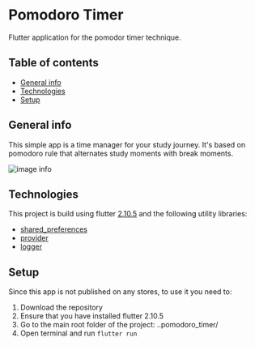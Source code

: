 # Pomodoro Timer

Flutter application for the pomodor timer technique.

## Table of contents
* [General info](#general-info)
* [Technologies](#technologies)
* [Setup](#setup)

## General info
This simple app is a time manager for your study journey.
It's based on pomodoro rule that alternates study moments with break moments.

![image info](/assets/screenshot/main.png)

## Technologies
This project is build using flutter [2.10.5](https://docs.flutter.dev/development/tools/sdk/releases) and the following utility libraries:
* [shared_preferences](https://pub.dev/packages/shared_preferences)
* [provider](https://pub.dev/packages/provider)
* [logger](https://pub.dev/packages/logger)

## Setup
Since this app is not published on any stores, to use it you need to:
<ol>
  <li>Download the repository</li>
  <li>Ensure that you have installed flutter 2.10.5</li>
  <li>Go to the main root folder of the project: ..pomodoro_timer/ </li>
  <li>Open terminal and run <code>flutter run</code> </li>
</ol>
  
